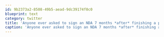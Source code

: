 ```yaml
---
id: 9b2373a2-8508-49b5-aead-9dc39174f0c0
blueprint: text
category: twitter
title: 'Anyone ever asked to sign an NDA 7 months *after* finishing a project?'
caption: 'Anyone ever asked to sign an NDA 7 months *after* finishing a project?'
---
```

